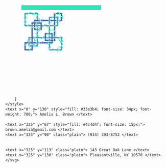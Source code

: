 <div height="15" padding="0" margin="0">
<svg height="15">
	<rect x="50" width="400" height="15" style="fill: #33e3b4"/>
</svg>
</div>
<div>
<svg height="130" width="50"></svg>
<img width="130" height="130" src="./profile_pic.png"/>
<svg height="130" width="556">
	<style>
	 	* {
			<!-- font-family: 'Didact Gothic'; -->
			font-family: 'Oxygen', sans-serif;

		}
	</style>
	<text x="0" y="130" style="fill: #33e3b4; font-size: 34px; font-weight: 700;"> Amelia L. Brown </text>

	<text x="325" y="67" style="fill: #4c4d4f; font-size: 15px;"> brown.amelia@gmail.com </text>
	<text x="325" y="90" class="plain"> (914) 393-8752 </text>


	<text x="325" y="113" class="plain"> 143 Great Oak Lane </text>
	<text x="325" y="130" class="plain"> Pleasantville, NY 10570 </text>
	</svg>
</div>
<svg width="816" height="926">
	<foreignObject x="50" y="0" width="716" height="926">
		<div xmlns="http://www.w3.org/1999/xhtml">
			<style>
				h1 {
					font-size: 28px;
					color: #4866a2;
					font-weight: 700;
					margin-bottom: 3px;
				}

				h2 {
					font-size: 22px;
					color: #3fa8bb;
					font-weight: 700;
					margin-bottom: 3px;
					margin-top: 0px;
					font-style: italic;
				}

				h3 {
					font-size: 16px;
					color: #33e3b4;
					margin-bottom: 3px;
					margin-top: 0px;
					font-style: italic;
					font-weight: 300;
				}

				p {
					margin-top: 0px;
					color: #4c4d4f;
					font-size: 16px;
				}

				a:link {
					color: #33e3b4;
				}

				a:visited {
					color: #3fa8bb;
				}

			</style>

			<h1> Skills Summary </h1>

			<p>
				Python + Java Programmer – fluent, versatile, creative <br/>
				Adept at quickly picking up new tools and techniques <br/>
				Image Processing, Data Analysis, and Objected-Oriented Programming Experience <br/>
				Other languages/skills: Fiji, excel, regex <br/>
				Exposure to C++, Matlab, and git, html, css, svg <br/>
				Strong presentation and communication skills, team player
			</p>

			<h1> Experience </h1>
			<h2> Memorial Sloan Kettering Cancer Center </h2>

			<h3> 2017-2020, Programmer and Lab Assistant Itern </h3>

			<p>
				Image processing and data analysis at a developmental biology  <a href="https://mskcc.org/research/ski/labs/mary-baylies">lab directed by Dr. Mary Baylies</a> that uses drosophila (fruit flies) as a model organism to study muscle development. Duties included interacting with scientists directly to identify and define automation requirements and quantification needs, continuous communication with scientists throughout development, automation of simple image processing and quantification using Fiji, statistical and volumetric calculations for microscope image stacks, coordination and collaboration on a Matlab project tracking cells in a dish and subsequent processing, analysis and visualization of produced data.
			</p>

			<h2> Flatiron Institue </h2>
			<h3> Spring 2020, Associate Research Analyst </h3>
			<p>
				Visualization of 3D microscope data using augmented reality
			</p>

			<h1> Publications </h1>

			<p> <a href="https://pubmed.ncbi.nlm.nih.gov/30905770/">
				S. Windner, A. Manhart, A. Brown, A. Mogilner, M Baylies, “Nuclear Scaling is Coordinated among Individual Nuclei in Multi-nucleated Muscle Fibers” Developmental Cell, Vol 49, Issue 1, p48-62, April 8, 2019.
			</a>
			</p>

			<h1> Code </h1>
			<p> General python utilities package I made for my own use: <a href="http://github.com/in-tension/brutils"> http://github.com/in-tension/brutils </a>
		</p>

			<h1> Education </h1>
			<h3> SUNY Potsdam Freshman 2017-2018 </h3>
			<h3> Pleasantville High School 2016  </h3>




		</div>
	</foreignObject>

	<rect x="80" y="1041" width="300" height="15" style="fill: #33e3b4"/>
</svg>
